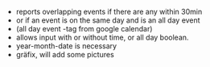 - reports overlapping events if there are any within 30min
- or if an event is on the same day and is an all day event
- (all day event -tag from google calendar)
- allows input with or without time, or all day boolean.
- year-month-date is necessary
- gräfix, will add some pictures 